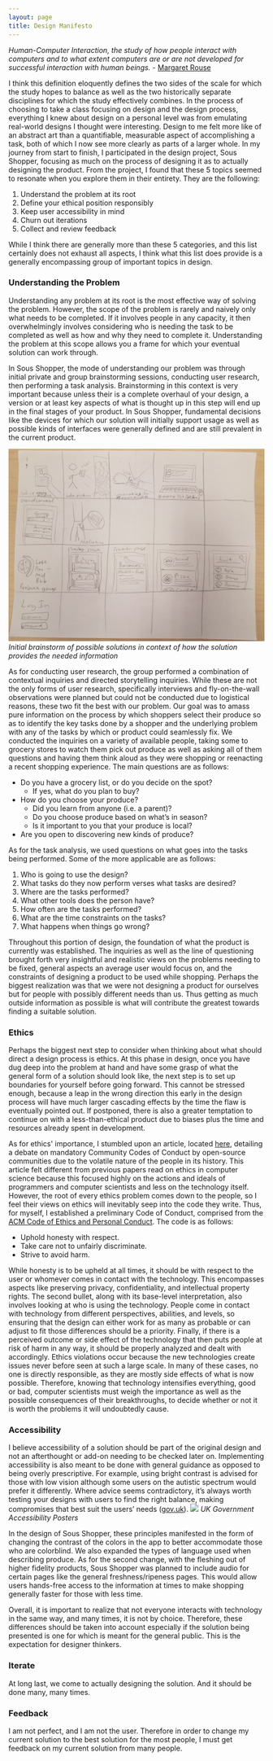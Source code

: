 ```yaml
---
layout: page
title: Design Manifesto
---
```


*Human-Computer Interaction, the study of how people interact with computers and to what extent computers are or are not developed for successful interaction with human beings.* - [Margaret Rouse](https://searchsoftwarequality.techtarget.com/definition/HCI-human-computer-interaction)

I think this definition eloquently defines the two sides of the scale for which the study hopes to balance as well as the two historically separate disciplines for which the study effectively combines. In the process of choosing to take a class focusing on design and the design process, everything I knew about design on a personal level was from emulating real-world designs I thought were interesting. Design to me felt more like of an abstract art than a quantifiable, measurable aspect of accomplishing a task, both of which I now see more clearly as parts of a larger whole. In my journey from start to finish, I participated in the design project, Sous Shopper, focusing as much on the process of designing it as to actually designing the product. From the project, I found that these 5 topics seemed to resonate when you explore them in their entirety. They are the following:
  1. Understand the problem at its root
  2. Define your ethical position responsibly
  3. Keep user accessibility in mind
  4. Churn out iterations
  5. Collect and review feedback

While I think there are generally more than these 5 categories, and this list certainly does not exhaust all aspects, I think what this list does provide is a generally encompassing group of important topics in design.  

### Understanding the Problem
Understanding any problem at its root is the most effective way of solving the problem. However, the scope of the problem is rarely and naively only what needs to be completed. If it involves people in any capacity, it then overwhelmingly involves considering who is needing the task to be completed as well as how and why they need to complete it. Understanding the problem at this scope allows you a frame for which your eventual solution can work through.

In Sous Shopper, the mode of understanding our problem was through initial private and group brainstorming sessions, conducting user research, then performing a task analysis. Brainstorming in this context is very important because unless their is a complete overhaul of your design, a version or at least key aspects of what is thought up in this step will end up in the final stages of your product. In Sous Shopper, fundamental decisions like the devices for which our solution will initially support usage as well as possible kinds of interfaces were generally defined and are still prevalent in the current product.

![](../img/sketch1.jpg)
*Initial brainstorm of possible solutions in context of how the solution provides the needed information*

As for conducting user research, the group performed a combination of contextual inquiries and directed storytelling inquiries. While these are not the only forms of user research, specifically interviews and fly-on-the-wall observations were planned but could not be conducted due to logistical reasons, these two fit the best with our problem. Our goal was to amass pure information on the process by which shoppers select their produce so as to identify the key tasks done by a shopper and the underlying problem with any of the tasks by which or product could seamlessly fix. We conducted the inquiries on a variety of available people, taking some to grocery stores to watch them pick out produce as well as asking all of them questions and having them think aloud as they were shopping or reenacting a recent shopping experience. The main questions are as follows:

  - Do you have a grocery list, or do you decide on the spot?
    * If yes, what do you plan to buy?
  - How do you choose your produce?
    * Did you learn from anyone (i.e. a parent)?
    * Do you choose produce based on what’s in season?
    * Is it important to you that your produce is local?
  - Are you open to discovering new kinds of produce?

As for the task analysis, we used questions on what goes into the tasks being performed. Some of the more applicable are as follows:
  1. Who is going to use the design?
  2. What tasks do they now perform verses what tasks are desired?
  3. Where are the tasks performed?
  4. What other tools does the person have?
  5. How often are the tasks performed?
  6. What are the time constraints on the tasks?
  7. What happens when things go wrong?

Throughout this portion of design, the foundation of what the product is currently was established. The inquiries as well as the line of questioning brought forth very insightful and realistic views on the problems needing to be fixed, general aspects an average user would focus on, and the constraints of designing a product to be used while shopping. Perhaps the biggest realization was that we were not designing a product for ourselves but for people with possibly different needs than us. Thus getting as much outside information as possible is what will contribute the greatest towards finding a suitable solution.

### Ethics
Perhaps the biggest next step to consider when thinking about what should direct a design process is ethics. At this phase in design, once you have dug deep into the problem at hand and have some grasp of what the general form of a solution should look like, the next step is to set up boundaries for yourself before going forward. This cannot be stressed enough, because a leap in the wrong direction this early in the design process will have much larger cascading effects by the time the flaw is eventually pointed out. If postponed, there is also a greater temptation to continue on with a less-than-ethical product due to biases plus the time and resources already spent in development.

As for ethics' importance, I stumbled upon an article, located [here](http://www.businessinsider.com/programmers-debate-requirements-to-behave-respectfully-ccoc-2018-5), detailing a debate on mandatory Community Codes of Conduct by open-source communities due to the volatile nature of the people in its history. This article felt different from previous papers read on ethics in computer science because this focused highly on the actions and ideals of programmers and computer scientists and less on the technology itself. However, the root of every ethics problem comes down to the people, so I feel their views on ethics will inevitably seep into the code they write. Thus, for myself, I established a preliminary Code of Conduct, comprised from the [ACM Code of Ethics and Personal Conduct](https://www.acm.org/about-acm/acm-code-of-ethics-and-professional-conduct). The code is as follows:

  - Uphold honesty with respect.
  - Take care not to unfairly discriminate.
  - Strive to avoid harm.  

While honesty is to be upheld at all times, it should be with respect to the user or whomever comes in contact with the technology. This encompasses aspects like preserving privacy, confidentiality, and intellectual property rights. The second bullet, along with its base-level interpretation, also involves looking at who is using the technology. People come in contact with technology from different perspectives, abilities, and levels, so ensuring that the design can either work for as many as probable or can adjust to fit those differences should be a priority. Finally, if there is a perceived outcome or side effect of the technology that then puts people at risk of harm in any way, it should be properly analyzed and dealt with accordingly. Ethics violations occur because the new technologies create issues never before seen at such a large scale. In many of these cases, no one is directly responsible, as they are mostly side effects of what is now possible. Therefore, knowing that technology intensifies everything, good or bad, computer scientists must weigh the importance as well as the possible consequences of their breakthroughs, to decide whether or not it is worth the problems it will undoubtedly cause.

### Accessibility
I believe accessibility of a solution should be part of the original design and not an afterthought or add-on needing to be checked later on. Implementing accessibility is also meant to be done with general guidance as opposed to being overly prescriptive. For example, using bright contrast is advised for those with low vision although some users on the autistic spectrum would prefer it differently. Where advice seems contradictory, it’s always worth testing your designs with users to find the right balance, making compromises that best suit the users’ needs ([gov.uk](https://accessibility.blog.gov.uk/2016/09/02/dos-and-donts-on-designing-for-accessibility/)).
![](Karwai-blog-1-1.png)
*UK Government Accessibility Posters*

In the design of Sous Shopper, these principles manifested in the form of changing the contrast of the colors in the app to better accommodate those who are colorblind. We also expanded the types of language used when describing produce. As for the second change, with the fleshing out of higher fidelity products, Sous Shopper was planned to include audio for certain pages like the general freshness/ripeness pages. This would allow users hands-free access to the information at times to make shopping generally faster for those with less time.

Overall, it is important to realize that not everyone interacts with technology in the same way, and many times, it is not by choice. Therefore, these differences should be taken into account especially if the solution being presented is one for which is meant for the general public. This is the expectation for designer thinkers.

### Iterate
At long last, we come to actually designing the solution. And it should be done many, many times.


### Feedback
I am not perfect, and I am not the user. Therefore in order to change my current solution to the best solution for the most people, I must get feedback on my current solution from many people.  
